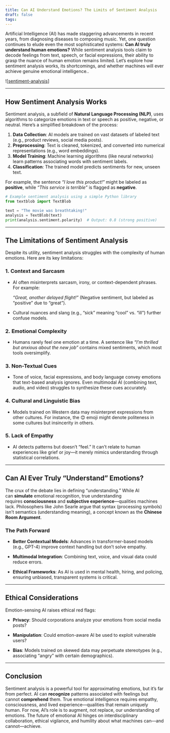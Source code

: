 ```yaml
---
title: Can AI Understand Emotions? The Limits of Sentiment Analysis
draft: false
tags:
---
```

Artificial Intelligence (AI) has made staggering advancements in recent years, from diagnosing diseases to composing music. Yet, one question continues to elude even the most sophisticated systems: **Can AI truly understand human emotions?** While sentiment analysis tools claim to decode feelings from text, speech, or facial expressions, their ability to grasp the nuance of human emotion remains limited. Let’s explore how sentiment analysis works, its shortcomings, and whether machines will ever achieve genuine emotional intelligence..

![[sentiment-analysis](https://fastercapital.co/i/Sentiment-Analysis--How-to-Use-Sentiment-Analysis-to-Understand-Your-Social-Media-Audience--Challenges-and-Limitations-of-Sentiment-Analysis.webp)]

---

## How Sentiment Analysis Works

Sentiment analysis, a subfield of **Natural Language Processing (NLP)**, uses algorithms to categorize emotions in text or speech as positive, negative, or neutral. Here’s a simplified breakdown of the process:

1. **Data Collection**: AI models are trained on vast datasets of labeled text (e.g., product reviews, social media posts).
2. **Preprocessing**: Text is cleaned, tokenized, and converted into numerical representations (e.g., word embeddings).
3. **Model Training**: Machine learning algorithms (like neural networks) learn patterns associating words with sentiment labels.
4. **Classification**: The trained model predicts sentiments for new, unseen text.

For example, the sentence *“I love this product!”* might be labeled as **positive**, while *“This service is terrible”* is flagged as **negative**.

```python
# Example sentiment analysis using a simple Python library
from textblob import TextBlob

text = "The movie was breathtaking!"
analysis = TextBlob(text)
print(analysis.sentiment.polarity)  # Output: 0.8 (strong positive)
```

---

## The Limitations of Sentiment Analysis

Despite its utility, sentiment analysis struggles with the complexity of human emotions. Here are its key limitations:

### 1. **Context and Sarcasm**

- AI often misinterprets sarcasm, irony, or context-dependent phrases. For example:

     _“Great, another delayed flight!”_ (Negative sentiment, but labeled as “positive” due to “great”).

- Cultural nuances and slang (e.g., “sick” meaning “cool” vs. “ill”) further confuse models.

### 2. **Emotional Complexity**

- Humans rarely feel one emotion at a time. A sentence like _“I’m thrilled but anxious about the new job”_ contains mixed sentiments, which most tools oversimplify.

### 3. **Non-Textual Cues**

- Tone of voice, facial expressions, and body language convey emotions that text-based analysis ignores. Even multimodal AI (combining text, audio, and video) struggles to synthesize these cues accurately.

### 4. **Cultural and Linguistic Bias**

- Models trained on Western data may misinterpret expressions from other cultures. For instance, the 😊 emoji might denote politeness in some cultures but insincerity in others.

### 5. **Lack of Empathy**

- AI detects patterns but doesn’t “feel.” It can’t relate to human experiences like grief or joy—it merely mimics understanding through statistical correlations.

---

## Can AI Ever Truly “Understand” Emotions?

The crux of the debate lies in defining “understanding.” While AI can **simulate** emotional recognition, true understanding requires **consciousness** and **subjective experience**—qualities machines lack. Philosophers like John Searle argue that syntax (processing symbols) isn’t semantics (understanding meaning), a concept known as the **Chinese Room Argument**.

### The Path Forward

- **Better Contextual Models**: Advances in transformer-based models (e.g., GPT-4) improve context handling but don’t solve empathy.

- **Multimodal Integration**: Combining text, voice, and visual data could reduce errors.

- **Ethical Frameworks**: As AI is used in mental health, hiring, and policing, ensuring unbiased, transparent systems is critical.


---

## Ethical Considerations

Emotion-sensing AI raises ethical red flags:

- **Privacy**: Should corporations analyze your emotions from social media posts?

- **Manipulation**: Could emotion-aware AI be used to exploit vulnerable users?

- **Bias**: Models trained on skewed data may perpetuate stereotypes (e.g., associating “angry” with certain demographics).

---

## Conclusion

Sentiment analysis is a powerful tool for approximating emotions, but it’s far from perfect. AI can **recognize** patterns associated with feelings but cannot **comprehend** them. True emotional intelligence requires empathy, consciousness, and lived experience—qualities that remain uniquely human. For now, AI’s role is to augment, not replace, our understanding of emotions. The future of emotional AI hinges on interdisciplinary collaboration, ethical vigilance, and humility about what machines can—and cannot—achieve.